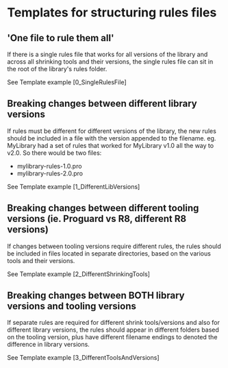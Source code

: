 # Templates for structuring rules files

## 'One file to rule them all'

If there is a single rules file that works for all versions of the library and across all shrinking tools and their versions, the single rules file can sit in the root of the library's rules folder.

See Template example [0_SingleRulesFile]

## Breaking changes between different library versions 
If rules must be different for different versions of the library, the new rules should be included in a file with the version appended to the filename.
eg. MyLibrary had a set of rules that worked for MyLibrary v1.0 all the way to v2.0.
So there would be two files:
- mylibrary-rules-1.0.pro
- mylibrary-rules-2.0.pro

See Template example [1_DifferentLibVersions]

## Breaking changes between different tooling versions (ie. Proguard vs R8, different R8 versions)

If changes between tooling versions require different rules, the rules should be included in files located in separate directories, based on the various tools and their versions.

See Template example [2_DifferentShrinkingTools]
 
## Breaking changes between BOTH library versions and tooling versions

If separate rules are required for different shrink tools/versions and also for different library versions, the rules should appear in different folders based on the tooling version, plus have different filename endings to denoted the difference in library versions.

See Template example [3_DifferentToolsAndVersions]